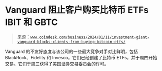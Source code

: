 <!--yml

category: 未分类

date: 2024-05-27 14:40:58

-->

# Vanguard 阻止客户购买比特币 ETFs IBIT 和 GBTC

> 来源：[`www.coindesk.com/business/2024/01/11/investment-giant-vanguard-blocks-clients-from-buying-bitcoin-etfs/`](https://www.coindesk.com/business/2024/01/11/investment-giant-vanguard-blocks-clients-from-buying-bitcoin-etfs/)

Vanguard 的不友好态度与该公司的一些最大竞争对手对比鲜明，包括 BlackRock、Fidelity 和 Invesco，它们已经创建了比特币 ETFs，并于周四开始交易。它们于周三获得了美国证券交易委员会的许可。
